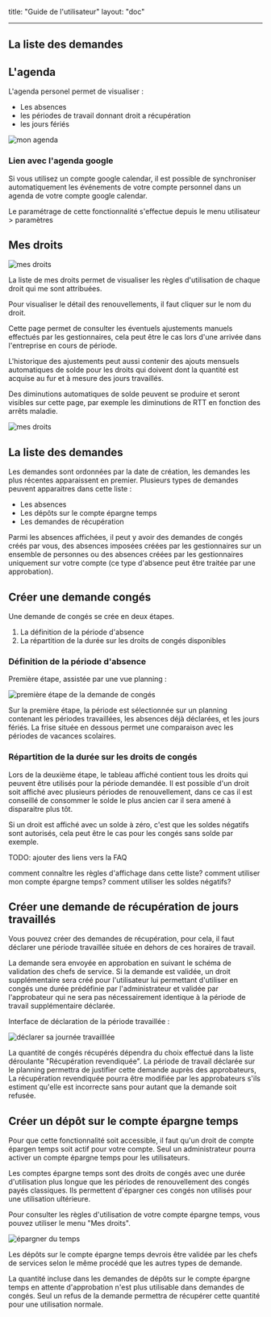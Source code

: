 title: "Guide de l'utilisateur"
layout: "doc"

---


## La liste des demandes

## L'agenda

L'agenda personel permet de visualiser :

* Les absences
* les périodes de travail donnant droit a récupération
* les jours fériés

![mon agenda](images/account-calendar.png)


### Lien avec l'agenda google

Si vous utilisez un compte google calendar, il est possible de synchroniser automatiquement les événements de votre compte personnel dans un agenda de votre compte google calendar.

Le paramétrage de cette fonctionnalité s'effectue depuis le menu utilisateur > paramètres

## Mes droits

![mes droits](images/account-rights.png)

La liste de mes droits permet de visualiser les règles d'utilisation de chaque droit qui me sont attribuées.

Pour visualiser le détail des renouvellements, il faut cliquer sur le nom du droit.

Cette page permet de consulter les éventuels ajustements manuels effectués par les gestionnaires, cela peut être le cas lors d'une arrivée dans l'entreprise en cours de période.

L'historique des ajustements peut aussi contenir des ajouts mensuels automatiques de solde pour les droits qui doivent dont la quantité est acquise au fur et à mesure des jours travaillés.

Des diminutions automatiques de solde peuvent se produire et seront visibles sur cette page, par exemple les diminutions de RTT en fonction des arrêts maladie.

![mes droits](images/account-annual-leave.png)


## La liste des demandes

Les demandes sont ordonnées par la date de création, les demandes les plus récentes apparaissent en premier. Plusieurs types de demandes peuvent apparaitres dans cette liste :

* Les absences
* Les dépôts sur le compte épargne temps
* Les demandes de récupération

Parmi les absences affichées, il peut y avoir des demandes de congés créés par vous, des absences imposées créées par les gestionnaires sur un ensemble de personnes ou des absences créées par les gestionnaires uniquement sur votre compte (ce type d'absence peut être traitée par une approbation).

## Créer une demande congés

Une demande de congés se crée en deux étapes.

1. La définition de la période d'absence
2. La répartition de la durée sur les droits de congés disponibles

### Définition de la période d'absence

Première étape, assistée par une vue planning :

![première étape de la demande de congés](images/account-absence-create.png)

Sur la première étape, la période est sélectionnée sur un planning contenant les périodes travaillées, les absences déjà déclarées, et les jours fériés. La frise située en dessous permet une comparaison avec les périodes de vacances scolaires.


### Répartition de la durée sur les droits de congés

Lors de la deuxième étape, le tableau affiché contient tous les droits qui peuvent être utilisés pour la période demandée. Il est possible d'un droit soit affiché avec plusieurs périodes de renouvellement, dans ce cas il est conseillé de consommer le solde le plus ancien car il sera amené à disparaitre plus tôt.

Si un droit est affiché avec un solde à zéro, c'est que les soldes négatifs sont autorisés, cela peut être le cas pour les congés sans solde par exemple.

TODO: ajouter des liens vers la FAQ

comment connaître les règles d'affichage dans cette liste?
comment utiliser mon compte épargne temps?
comment utiliser les soldes négatifs?



## Créer une demande de récupération de jours travaillés

Vous pouvez créer des demandes de récupération, pour cela, il faut déclarer une période travaillée située en dehors de ces horaires de travail.

La demande sera envoyée en approbation en suivant le schéma de validation des chefs de service. Si la demande est validée, un droit supplémentaire sera créé pour l'utilisateur lui permettant d'utiliser en congés une durée prédéfinie par l'administrateur et validée par l'approbateur qui ne sera pas nécessairement identique à la période de travail supplémentaire déclarée.

Interface de déclaration de la période travaillée :

![déclarer sa journée travailllée](images/account-workperiod-recover-create.png)

La quantité de congés récupérés dépendra du choix effectué dans la liste déroulante "Récupération revendiquée". La période de travail déclarée sur le planning permettra de justifier cette demande auprès des approbateurs, La récupération revendiquée pourra être modifiée par les approbateurs s'ils estiment qu'elle est incorrecte sans pour autant que la demande soit refusée.




## Créer un dépôt sur le compte épargne temps

Pour que cette fonctionnalité soit accessible, il faut qu'un droit de compte épargen temps soit actif pour votre compte. Seul un administrateur pourra activer un compte épargne temps pour les utilisateurs.

Les comptes épargne temps sont des droits de congés avec une durée d'utilisation plus longue que les périodes de renouvellement des congés payés classiques. Ils permettent d'épargner ces congés non utilisés pour une utilisation ultérieure.

Pour consulter les règles d'utilisation de votre compte épargne temps, vous pouvez utiliser le menu "Mes droits".

![épargner du temps](images/account-time-saving-deposit-create.png)

Les dépôts sur le compte épargne temps devrois être validée par les chefs de services selon le même procédé que les autres types de demande.

La quantité incluse dans les demandes de dépôts sur le compte épargne temps en attente d'approbation n'est plus utilisable dans demandes de congés. Seul un refus de la demande permettra de récupérer cette quantité pour une utilisation normale.
